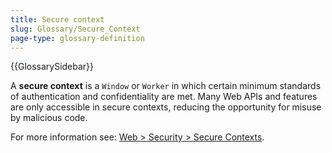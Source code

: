 ```yaml
---
title: Secure context
slug: Glossary/Secure_Context
page-type: glossary-definition
---
```


{{GlossarySidebar}}

A **secure context** is a `Window` or `Worker` in which certain minimum standards of authentication and confidentiality are met. Many Web APIs and features are only accessible in secure contexts, reducing the opportunity for misuse by malicious code.

For more information see: [Web > Security > Secure Contexts](/en-US/docs/Web/Security/Secure_Contexts).
